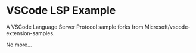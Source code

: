 # VSCode LSP Example

A VSCode Language Server Protocol sample forks from Microsoft/vscode-extension-samples.

No more...